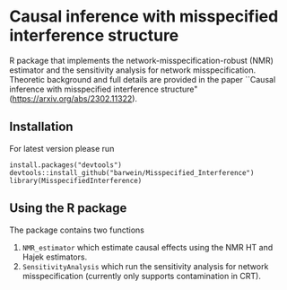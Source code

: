 # Causal inference with misspecified interference structure
R package that implements the network-misspecification-robust (NMR) estimator and the sensitivity analysis for network misspecification. \
Theoretic background and full details are provided in the paper ``Causal inference with misspecified interference structure" (https://arxiv.org/abs/2302.11322).

## Installation
For latest version please run

```{r}
install.packages("devtools")
devtools::install_github("barwein/Misspecified_Interference")
library(MisspecifiedInterference)
```

## Using the R package

The package contains two functions

1. `NMR_estimator` which estimate causal effects using the NMR HT and Hajek estimators.
2. `SensitivityAnalysis` which run the sensitivity analysis for network misspecification (currently only supports contamination in CRT).

